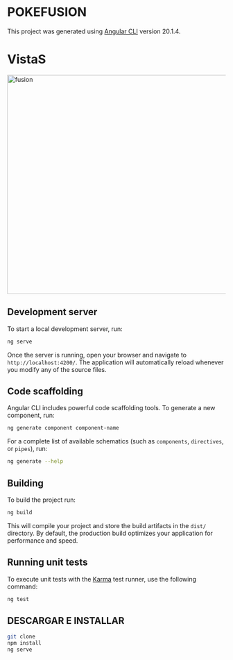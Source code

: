 # POKEFUSION

This project was generated using [Angular CLI](https://github.com/angular/angular-cli) version 20.1.4.

# VistaS
<img width="930" height="505" alt="fusion" src="https://github.com/user-attachments/assets/776df3ee-d189-4648-bdbf-234b1e64e847" />



## Development server

To start a local development server, run:

```bash
ng serve
```

Once the server is running, open your browser and navigate to `http://localhost:4200/`. The application will automatically reload whenever you modify any of the source files.

## Code scaffolding

Angular CLI includes powerful code scaffolding tools. To generate a new component, run:

```bash
ng generate component component-name
```

For a complete list of available schematics (such as `components`, `directives`, or `pipes`), run:

```bash
ng generate --help
```

## Building

To build the project run:

```bash
ng build
```

This will compile your project and store the build artifacts in the `dist/` directory. By default, the production build optimizes your application for performance and speed.

## Running unit tests

To execute unit tests with the [Karma](https://karma-runner.github.io) test runner, use the following command:

```bash
ng test
```

## DESCARGAR E INSTALLAR
```bash
git clone
npm install
ng serve
```
